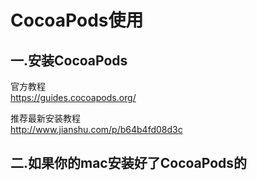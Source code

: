 # CocoaPods使用
## 一.安装CocoaPods<br>
官方教程<br>
https://guides.cocoapods.org/

推荐最新安装教程<br>
http://www.jianshu.com/p/b64b4fd08d3c

## 二.如果你的mac安装好了CocoaPods的


